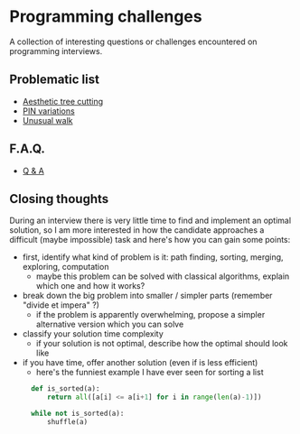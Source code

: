 # Programming challenges

A collection of interesting questions or challenges encountered on programming
interviews.


## Problematic list

* [Aesthetic tree cutting](aesthetic_tree_cutting/)
* [PIN variations](pin-variations/)
* [Unusual walk](matrix-walker/)


## F.A.Q.

* [Q & A](questions/)


## Closing thoughts

During an interview there is very little time to find and implement an optimal
solution, so I am more interested in how the candidate approaches a difficult
(maybe impossible) task and here's how you can gain some points:
* first, identify what kind of problem is it: path finding, sorting, merging, exploring, computation
  * maybe this problem can be solved with classical algorithms, explain which
  one and how it works?
* break down the big problem into smaller / simpler parts (remember "divide et impera" ?)
  * if the problem is apparently overwhelming, propose a simpler
alternative version which you can solve
* classify your solution time complexity
  * if your solution is not optimal, describe how the optimal should look like
* if you have time, offer another solution (even if is less efficient)
  * here's the funniest example I have ever seen for sorting a list
  ```python
    def is_sorted(a):
        return all([a[i] <= a[i+1] for i in range(len(a)-1)])

    while not is_sorted(a):
        shuffle(a)
  ```
